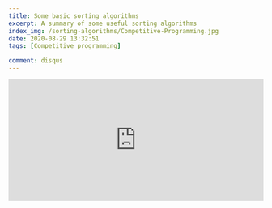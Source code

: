 ```yaml
---
title: Some basic sorting algorithms
excerpt: A summary of some useful sorting algorithms 
index_img: /sorting-algorithms/Competitive-Programming.jpg
date: 2020-08-29 13:32:51
tags: [Competitive programming]

comment: disqus
---
```



<iframe src="https://gitcdn.link/cdn/TinyJay/donate-page/faa9d69210d334af644f254296e1a8b3e24da3be/simple/index.html" style="overflow-x:hidden;overflow-y:hidden; border:0xp none #fff; min-height:240px; width:100%;"  frameborder="0" scrolling="no" allowtransparency="true"></iframe>